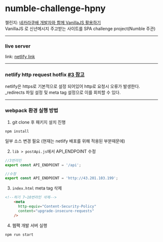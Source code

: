 # numble-challenge-hpny
챌린지: [네카라쿠배 개발자와 함께 VanillaJS 활용하기](https://www.numble.it/501cc258-649f-4c73-b64b-bb4fea000640)
<br>VanillaJS 로 신년메시지 주고받는 사이트를 SPA challenge project(Numble 주관)

---
### live server
link: [netlify link](https://taupe-licorice-34a149.netlify.app/)

---
### netlify http request hotfix [#3 참고](https://github.com/wjdwjdtn92/numble-challenge-hpny/pull/3)
netlify은 https로 기본적으로 설정 되어있어 http로 요청시 오류가 발생한다.
_redirects 파일 설정 및 meta tag 설정으로 이를 회피할 수 있다.

---

### webpack 환경 실행 방법
1. git clone 후 패키지 설치 진행
```
npm install
```
일부 소스 변경 필요 (현재는 netlify 배포를 위해 적용된 부분때문에)

2. `lib > postApi.js`에서 API_ENDPOINT 수정 

```js
//3번라인
export const API_ENDPOINT = '/api';

//수정
export const API_ENDPOINT = 'http://43.201.103.199';

```

3. `index.html` meta tag 삭제
```html
<!--하기 7~10번라인 삭제-->
    <meta
      http-equiv="Content-Security-Policy"
      content="upgrade-insecure-requests"
    />
```
4. 웹팩 개발 서버 실행
```
npm run start
```

